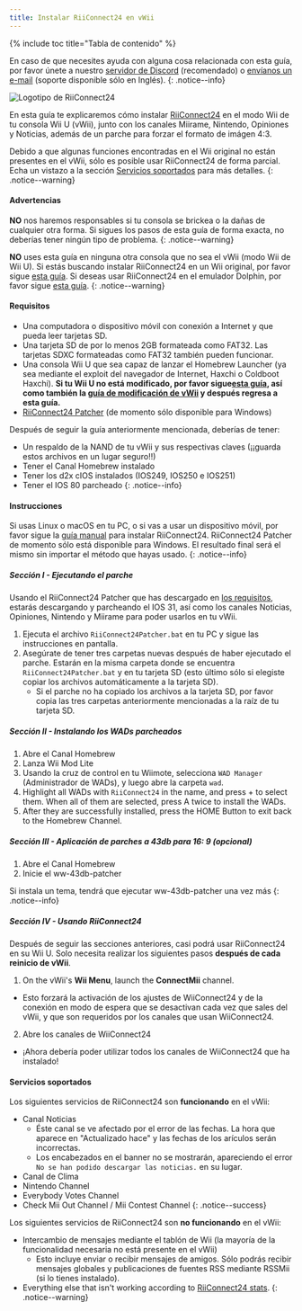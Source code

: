 ```yaml
---
title: Instalar RiiConnect24 en vWii
---
```


{% include toc title="Tabla de contenido" %}

En caso de que necesites ayuda con alguna cosa relacionada con esta guía, por favor únete a nuestro [servidor de Discord](https://discord.gg/b4Y7jfD) (recomendado) o [envíanos un e-mail](mailto:support@riiconnect24.net) (soporte disponible sólo en Inglés).
{: .notice--info}

![Logotipo de RiiConnect24](/images/WiiRC24Logo.jpg)

En esta guía te explicaremos cómo instalar [RiiConnect24](https://rc24.xyz) en el modo Wii de tu consola Wii U (vWii), junto con los canales Miirame, Nintendo, Opiniones y Noticias, además de un parche para forzar el formato de imágen 4:3.

Debido a que algunas funciones encontradas en el Wii original no están presentes en el vWii, sólo es posible usar RiiConnect24 de forma parcial. Echa un vistazo a la sección [Servicios soportados](#servicios-soportados) para más detalles.
{: .notice--warning}

#### Advertencias

**NO** nos haremos responsables si tu consola se brickea o la dañas de cualquier otra forma. Si sigues los pasos de esta guía de forma exacta, no deberías tener ningún tipo de problema.
{: .notice--warning}

**NO** uses esta guía en ninguna otra consola que no sea el vWii (modo Wii de Wii U). Si estás buscando instalar RiiConnect24 en un Wii original, por favor sigue [esta guía](riiconnect24). Si deseas usar RiiConnect24 en el emulador Dolphin, por favor sigue [esta guía](/riiconnect24-dolphin).
{: .notice--warning}

#### Requisitos

* Una computadora o dispositivo móvil con conexión a Internet y que pueda leer tarjetas SD.
* Una tarjeta SD de por lo menos 2GB formateada como FAT32. Las tarjetas SDXC formateadas como FAT32 también pueden funcionar.
* Una consola Wii U que sea capaz de lanzar el Homebrew Launcher (ya sea mediante el exploit del navegador de Internet, Haxchi o Coldboot Haxchi). **Si tu Wii U no está modificado, por favor sigue[esta guía](https://wiiuguide.xyz), así como también la [guía de modificación de vWii](https://wiiuguide.xyz/#/vwii-modding) y después regresa a esta guía.**
* [RiiConnect24 Patcher](https://github.com/RiiConnect24/RiiConnect24-Patcher/releases) (de momento sólo disponible para Windows)

Después de seguir la guía anteriormente mencionada, deberías de tener:
* Un respaldo de la NAND de tu vWii y sus respectivas claves (¡¡guarda estos archivos en un lugar seguro!!)
* Tener el Canal Homebrew instalado
* Tener los d2x cIOS instalados (IOS249, IOS250 e IOS251)
* Tener el IOS 80 parcheado
{: .notice--info}

#### Instrucciones

Si usas Linux o macOS en tu PC, o si vas a usar un dispositivo móvil, por favor sigue la [guía manual](https://pad.snopyta.org/s/rJ2N0B1XU) para instalar RiiConnect24. RiiConnect24 Patcher de momento sólo está disponible para Windows. El resultado final será el mismo sin importar el método que hayas usado.
{: .notice--info}

##### Sección I - Ejecutando el parche

Usando el RiiConnect24 Patcher que has descargado en [los requisitos](#requisitos), estarás descargando y parcheando el IOS 31, así como los canales Noticias, Opiniones, Nintendo y Miirame para poder usarlos en tu vWii.

1. Ejecuta el archivo `RiiConnect24Patcher.bat` en tu PC y sigue las instrucciones en pantalla.
2. Asegúrate de tener tres carpetas nuevas después de haber ejecutado el parche. Estarán en la misma carpeta donde se encuentra `RiiConnect24Patcher.bat` y en tu tarjeta SD (esto último sólo si elegiste copiar los archivos automáticamente a la tarjeta SD).
   - Si el parche no ha copiado los archivos a la tarjeta SD, por favor copia las tres carpetas anteriormente mencionadas a la raíz de tu tarjeta SD.

##### Sección II - Instalando los WADs parcheados

1. Abre el Canal Homebrew
2. Lanza Wii Mod Lite
3. Usando la cruz de control en tu Wiimote, selecciona `WAD Manager` (Administrador de WADs), y luego abre la carpeta `wad`.
4. Highlight all WADs with `RiiConnect24` in the name, and press + to select them. When all of them are selected, press A twice to install the WADs.
5. After they are successfully installed, press the HOME Button to exit back to the Homebrew Channel.

##### Sección III - Aplicación de parches a 43db para 16: 9 (opcional)

1. Abre el Canal Homebrew
2. Inicie el ww-43db-patcher

Si instala un tema, tendrá que ejecutar ww-43db-patcher una vez más
{: .notice--info}

##### Sección IV - Usando RiiConnect24

Después de seguir las secciones anteriores, casi podrá usar RiiConnect24 en su Wii U. Solo necesita realizar los siguientes pasos **después de cada reinicio de vWii**.

1. On the vWii's **Wii Menu**, launch the **ConnectMii** channel.
* Esto forzará la activación de los ajustes de WiiConnect24 y de la conexión en modo de espera que se desactivan cada vez que sales del vWii, y que son requeridos por los canales que usan WiiConnect24.
2. Abre los canales de WiiConnect24
* ¡Ahora debería poder utilizar todos los canales de WiiConnect24 que ha instalado!

#### Servicios soportados
Los siguientes servicios de RiiConnect24 son **funcionando** en el vWii:
* Canal Noticias
    * Éste canal se ve afectado por el error de las fechas. La hora que aparece en "Actualizado hace" y las fechas de los arículos serán incorrectas.
    * Los encabezados en el banner no se mostrarán, apareciendo el error `No se han podido descargar las noticias.` en su lugar.
* Canal de Clima
* Nintendo Channel
* Everybody Votes Channel
* Check Mii Out Channel / Mii Contest Channel
{: .notice--success}

Los siguientes servicios de RiiConnect24 son **no funcionando** en el vWii:
* Intercambio de mensajes mediante el tablón de Wii (la mayoría de la funcionalidad necesaria no está presente en el vWii)
    * Esto incluye enviar o recibir mensajes de amigos. Sólo podrás recibir mensajes globales y publicaciones de fuentes RSS mediante RSSMii (si lo tienes instalado).
* Everything else that isn't working according to [RiiConnect24 stats](https://rc24.xyz/stats/index.html).
{: .notice--warning}
